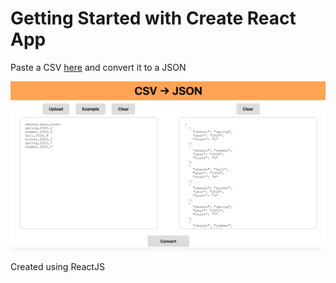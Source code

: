 # Getting Started with Create React App

Paste a CSV [here](https://garimakapila.github.io/csv-to-json/) and convert it to a JSON

![alt text](https://raw.githubusercontent.com/garimakapila/csv-to-json/main/preview.png)

Created using ReactJS
